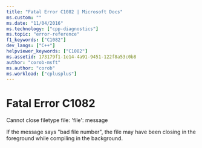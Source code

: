 ```yaml
---
title: "Fatal Error C1082 | Microsoft Docs"
ms.custom: ""
ms.date: "11/04/2016"
ms.technology: ["cpp-diagnostics"]
ms.topic: "error-reference"
f1_keywords: ["C1082"]
dev_langs: ["C++"]
helpviewer_keywords: ["C1082"]
ms.assetid: 173179f1-1e14-4a91-9451-122f8a53c0b8
author: "corob-msft"
ms.author: "corob"
ms.workload: ["cplusplus"]
---
```

# Fatal Error C1082
Cannot close filetype file: 'file': message  
  
 If the message says "bad file number", the file may have been closing in the foreground while compiling in the background.